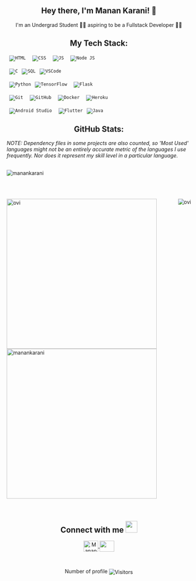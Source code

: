 

<h2  align="center"  style="border-bottom : none">Hey there, I'm Manan Karani! 👋</h2>

<p  align="center">I'm an Undergrad Student 🧑‍🎓 aspiring to be a Fullstack Developer 👨‍💻</p>

<!--

**manankarani/manankarani** is a ✨ _special_ ✨ repository because its `README.md` (this file) appears on your GitHub profile.-->

  

<h2  align="center">My Tech Stack:</h2>

<code> ![HTML](https://img.shields.io/badge/HTML5-E34F26?style=flat&logo=html5&logoColor=white) </code>
<code> ![CSS](https://img.shields.io/badge/CSS3-1572B6?style=flat&logo=css3&logoColor=white) </code>
<code> ![JS](https://img.shields.io/badge/Javascript-323330?style=flat&logo=javascript) </code>
<code> ![Node JS](https://img.shields.io/badge/Node.js-43853D?style=flat&logo=node.js&logoColor=white) </code>
<br><br>
<code> ![C](https://img.shields.io/badge/-C-000000?style=flat&logo=C)</code>
<code> ![SQL](https://img.shields.io/badge/-SQL-000000?style=flat&logo=MySQL)</code>
<code> ![VSCode](https://img.shields.io/badge/-VSCode-000000?style=flat&logo=visual-studio-code&logoColor=007ACC)</code>
<br><br>
<code> ![Python](https://img.shields.io/badge/-Python-000000?style=flat&logo=python)</code>
<code> ![TensorFlow](https://img.shields.io/badge/TensorFlow-%23FF6F00.svg?style=flat&logo=TensorFlow&logoColor=white) </code>
<code> ![Flask](https://img.shields.io/badge/Flask-000000?style=flat&logo=flask&logoColor=white) </code>
<br><br>
<code> ![Git](https://img.shields.io/badge/-Git-000000?style=flat&logo=git&logoColor=F05032) </code>
<code> ![GitHub](https://img.shields.io/badge/-GitHub-000000?style=flat&logo=github&logoColor=FFFFFF) </code>
<code> ![Docker](https://img.shields.io/badge/-Docker-000000?style=flat&logo=docker) </code>
<code> ![Heroku](https://img.shields.io/badge/Heroku-430098?style=flat&logo=heroku&logoColor=white) </code>
<br><br>
<code> ![Android Studio](https://img.shields.io/badge/Android%20Studio-3DDC84.svg?style=flat&logo=android-studio&logoColor=white) </code>
<code> ![Flutter](https://img.shields.io/badge/Flutter-02569B?style=flat&logo=flutter&logoColor=white)</code>
<code> ![Java](https://img.shields.io/badge/Java-000000?style=flat&logo=java) </code>

<h2  align="center">GitHub Stats:</h2>

_NOTE: Dependency files in some projects are also counted, so 'Most Used' languages might not be an entirely accurate metric of the languages I use frequently. Nor does it represent my skill level in a particular language._
<br><br>
<p  align="left"><img  src="https://github-profile-trophy.vercel.app/?username=manankarani&theme=darkhub&column=7&margin-w=50&margin-h=50"  alt="manankarani"/></p>
<br><br>
<p><img  align="right"  src="https://github-readme-stats.vercel.app/api/top-langs?username=manankarani&show_icons=true&locale=en&layout=compact&theme=chartreuse-dark&langs_count=6"  alt="ovi"  /></p>

<p>&nbsp;<img  align="left"  src="https://github-readme-stats.vercel.app/api?username=manankarani&show_icons=true&count_private=true&include_all_commits=true&locale=en&theme=chartreuse-dark"  alt="ovi"  width="410"  /></p>

<br><br><br><br><br><br><br><br>

<p><img  aligh="left"  src="https://github-readme-streak-stats.herokuapp.com/?user=manankarani&theme=chartreuse-dark"  alt="manankarani"  width="410"  /></p>

<br>

<h2  align="center">Connect with me <img  src="https://media.giphy.com/media/LnQjpWaON8nhr21vNW/giphy.gif"  height="32"></h2>

<p align = "center">
<a href="https://in.linkedin.com/in/manan-karani-614bab166/" target="blank"><img align="center" src="https://image.flaticon.com/icons/png/128/174/174857.png" alt="Manan" height="30" width="40"/> </a>  
<a href = "mailto: manankarani@gmail.com"><img align="center" src="https://seeklogo.com/images/G/gmail-new-2020-logo-32DBE11BB4-seeklogo.com.png" height="30" width="40" /> </a>
</p>
<br>

<p  align=center>Number of profile <img  align=center  src="https://visitor-badge.laobi.icu/badge?page_id=manankarani.manankarani"  alt="Visitors">  </p>
